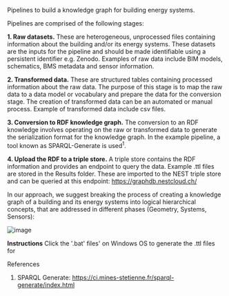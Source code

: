 Pipelines to build a knowledge graph for building energy systems. 

Pipelines are comprised of the following stages:

**1. Raw datasets.** These are heterogeneous, unprocessed files containing information about the building and/or its energy systems. These datasets are the inputs for the pipeline and should be made identifiable using a persistent identifier e.g. Zenodo. Examples of raw data include BIM models, schematics, BMS metadata and sensor information. 

**2. Transformed data.** These are structured tables containing processed information about the raw data. The purpose of this stage is to map the raw data to a data model or vocabulary and prepare the data for the conversion stage. The creation of transformed data can be an automated or manual process. Example of transformed data include csv files. 

**3. Conversion to RDF knowledge graph.** The conversion to an RDF knowledge involves operating on the raw or transformed data to generate the serialization format for the knowledge graph. In the example pipeline, a tool known as SPARQL-Generate is used<sup>1</sup>. 

**4. Upload the RDF to a triple store.** A triple store contains the RDF information and provides an endpoint to query the data.  Example .ttl files are stored in the Results folder. These are imported to the NEST triple store and can be queried at this endpoint: https://graphdb.nestcloud.ch/

In our approach, we suggest breaking the process of creating a knowledge graph of a building and its energy systems into logical hierarchical concepts, that are addressed in different phases (Geometry, Systems, Sensors): 

![image](https://user-images.githubusercontent.com/36200412/223693214-6b730ec7-550c-4f73-988f-7b0a316312dd.png)


**Instructions** 
Click the '.bat' files' on Windows OS to generate the .ttl files for  

References
1.	SPARQL Generate: https://ci.mines-stetienne.fr/sparql-generate/index.html
